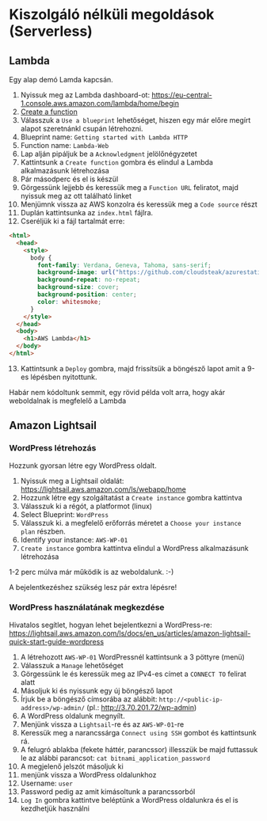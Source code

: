 # Kiszolgáló nélküli megoldások (Serverless)

## Lambda

Egy alap demó Lamda kapcsán.

1.  Nyissuk meg az Lambda dashboard-ot: https://eu-central-1.console.aws.amazon.com/lambda/home/begin
2.  [Create a function](https://eu-central-1.console.aws.amazon.com/lambda/home/create/function?firstrun=true)
3.  Válasszuk a `Use a blueprint` lehetőséget, hiszen egy már előre megírt alapot szeretnánkl csupán létrehozni.
4.  Blueprint name: `Getting started with Lambda HTTP`
5.  Function name: `Lambda-Web`
6.  Lap alján pipáljuk be a `Acknowledgment` jelölőnégyzetet
7.  Kattintsunk a `Create function` gombra és elindul a Lambda alkalmazásunk létrehozása
8.  Pár másodperc és el is készül
9.  Görgessünk lejjebb és keressük meg a `Function URL` feliratot, majd nyissuk meg az ott található linket
10. Menjümnk vissza az AWS konzolra és keressük meg a `Code source` részt
11. Duplán kattintsunka az `index.html` fájlra.
12. Cseréljük ki a fájl tartalmát erre:

```html
<html>
  <head>
    <style>
      body {
        font-family: Verdana, Geneva, Tahoma, sans-serif;
        background-image: url("https://github.com/cloudsteak/azurestaticwebsite/blob/main/assets/images/laptop-gf2f68ed68_1920.jpg?raw=true");
        background-repeat: no-repeat;
        background-size: cover;
        background-position: center;
        color: whitesmoke;
      }
    </style>
  </head>
  <body>
    <h1>AWS Lambda</h1>
  </body>
</html>
```

13. Kattintsunk a `Deploy` gombra, majd frissítsük a böngésző lapot amit a 9-es lépésben nyitottunk.

Habár nem kódoltunk semmit, egy rövid példa volt arra, hogy akár weboldalnak is megfelelő a Lambda

## Amazon Lightsail

### WordPress létrehozás

Hozzunk gyorsan létre egy WordPress oldalt.

1. Nyissuk meg a Lightsail oldalát: https://lightsail.aws.amazon.com/ls/webapp/home
2. Hozzunk létre egy szolgáltatást a `Create instance` gombra kattintva
3. Válasszuk ki a régót, a platformot (linux)
4. Select Blueprint: `WordPress`
5. Válasszuk ki. a megfelelő erőforrás méretet a `Choose your instance plan` részben.
6. Identify your instance: `AWS-WP-01`
7. `Create instance` gombra kattintva elindul a WordPress alkalmazásunk létrehozása

1-2 perc múlva már működik is az weboldalunk. :-)

A bejelentkezéshez szükség lesz pár extra lépésre!

### WordPress használatának megkezdése

Hivatalos segítlet, hogyan lehet bejelentkezni a WordPress-re: https://lightsail.aws.amazon.com/ls/docs/en_us/articles/amazon-lightsail-quick-start-guide-wordpress

1. A létrehozott `AWS-WP-01` WordPressnél kattintsunk a 3 pöttyre (menü)
2. Válasszuk a `Manage` lehetőséget
3. Görgessünk le és keressük meg az IPv4-es címet a `CONNECT TO` felirat alatt
4. Másoljuk ki és nyissunk egy új böngésző lapot
5. Írjuk be a böngésző címsorába az alábbit: `http://<public-ip-address>/wp-admin/` (pl.: http://3.70.201.72/wp-admin)
6. A WordPress oldalunk megnyílt.
7. Menjünk vissza a `Lightsail`-re és az `AWS-WP-01`-re
8. Keressük meg a narancssárga `Connect using SSH` gombot és kattintsunk rá.
9. A felugró ablakba (fekete háttér, parancssor) illesszük be majd futtassuk le az alábbi parancsot: `cat bitnami_application_password`
10. A megjelenő jelszót másoljuk ki
11. menjünk vissza a WordPress oldalunkhoz
12. Username: `user`
13. Password pedig az amit kimásoltunk a parancssorból
14. `Log In` gombra kattintve beléptünk a WordPress oldalunkra és el is kezdhetjük használni
